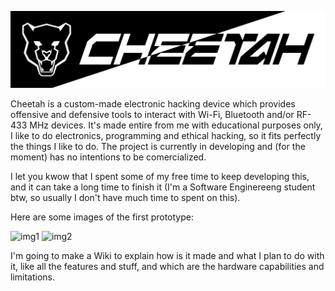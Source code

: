 ![banner](images/CheetahBannerV1.png)

Cheetah is a custom-made electronic hacking device which provides offensive and defensive tools to interact
with Wi-Fi, Bluetooth and/or RF-433 MHz devices. It's made entire from me with educational purposes only, I like
to do electronics, programming and ethical hacking, so it fits perfectly the things I like to do.
The project is currently in developing and (for the moment) has no intentions to be comercialized.

I let you kwow that I spent some of my free time to keep developing this, and it can take a long time to finish it
(I'm a Software Enginereeng student btw, so usually I don't have much time to spent on this).

Here are some images of the first prototype:

![img1](images/IMG_cheetah1.png)
![img2](images/IMG_cheetah2.png)

I'm going to make a Wiki to explain how is it made and what I plan to do with it, like all the features and stuff,
and which are the hardware capabilities and limitations.